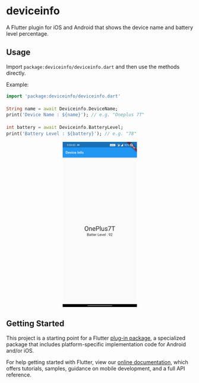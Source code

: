 # deviceinfo

A Flutter plugin for iOS and Android that shows the device name and battery level percentage. <br>

## Usage

Import `package:deviceinfo/deviceinfo.dart` and then use the methods directly.

Example:
```dart
import 'package:deviceinfo/deviceinfo.dart'

String name = await Deviceinfo.DeviceName;
print('Device Name : ${name}'); // e.g. "Oneplus 7T"

int battery = await Deviceinfo.BatteryLevel;
print('Battery Level : ${battery}'); // e.g. "78"
```

<p align="center">
<img src="https://github.com/vaibhavjain30699/Flutter-Plugin-Example/blob/master/screenshots/Screenshot_20200328-215302.jpg" width="200" />
 </p>

## Getting Started

This project is a starting point for a Flutter
[plug-in package](https://flutter.dev/developing-packages/),
a specialized package that includes platform-specific implementation code for
Android and/or iOS.

For help getting started with Flutter, view our 
[online documentation](https://flutter.dev/docs), which offers tutorials, 
samples, guidance on mobile development, and a full API reference.
